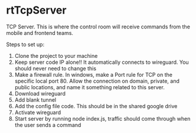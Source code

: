 # rtTcpServer
TCP Server. This is where the control room will receive commands from the mobile and frontend teams.

Steps to set up:
1. Clone the project to your machine
2. Keep server code IP alone!! It automatically connects to wireguard. You should never need to change this
3. Make a firewall rule. In windows, make a Port rule for TCP on the specific local port 80. Allow the connection on domain, private, and public locations, and name it something related to this server.
4. Download wireguard
5. Add blank tunnel
6. Add the config file code. This should be in the shared google drive
7. Activate wireguard
8. Start server by running node index.js, traffic should come through when the user sends a command

